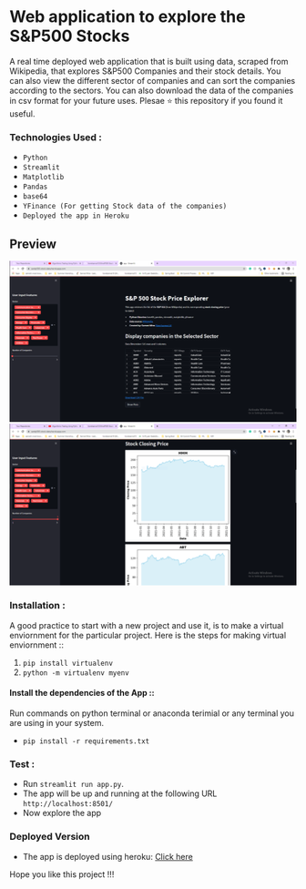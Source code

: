 # Web application to explore the S&P500 Stocks

A real time deployed web application that is built using data, scraped from Wikipedia, that explores S&P500 Companies and their stock details. You can also view the different sector of companies and can sort the companies according to the sectors. You can also download the data of the companies in csv format for your future uses.  Plesae ⭐ this repository if you found it useful.

### Technologies Used :

* `Python`
* `Streamlit`
* `Matplotlib` 
* `Pandas`
* `base64`
* `YFinance (For getting Stock data of the companies)`
* `Deployed the app in Heroku`

## Preview
![S&P-01|635x380](Screenshots/S&P-01.PNG)
![S&P500-02|635x380](Screenshots/S&P500-02.PNG)

### Installation :

A good practice to start with a new project and use it, is to make a virtual enviornment for the particular project. Here is the steps for making virtual enviornment ::

1. `pip install virtualenv`
2. `python -m virtualenv myenv`

#### Install the dependencies of the App ::

Run commands on python terminal or anaconda terimial or any terminal you are using in your system.

* `pip install -r requirements.txt`

### Test :
* Run `streamlit run app.py`.
* The app will be up and running at the following URL `http://localhost:8501/`
* Now explore the app

### Deployed Version

* The app is deployed using heroku: [Click here](https://sandp500-stock-data.herokuapp.com/)

Hope you like this project !!! 
